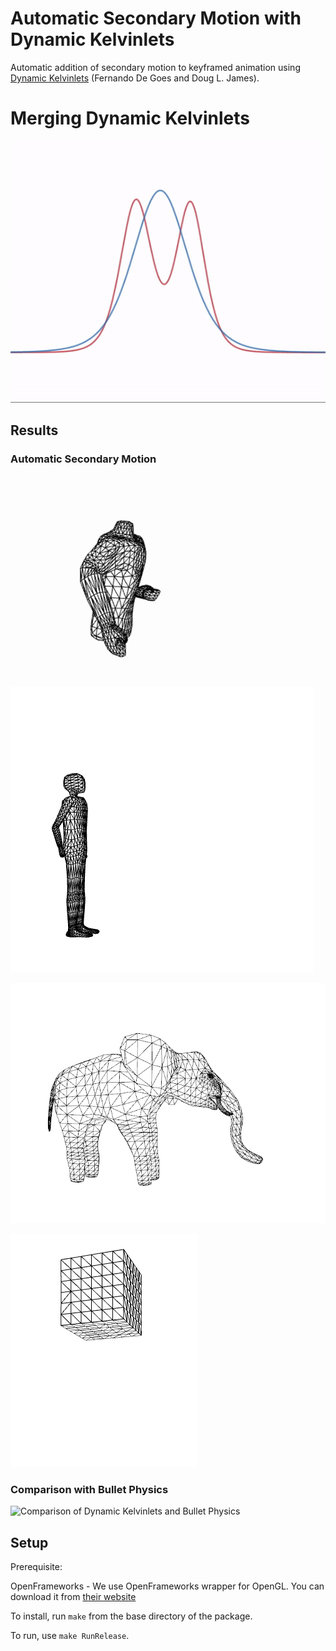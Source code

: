 # Automatic Secondary Motion with Dynamic Kelvinlets

Automatic addition of secondary motion to keyframed animation using [Dynamic Kelvinlets](https://graphics.pixar.com/library/DynaKelvinlets/paper.pdf) (Fernando De Goes and Doug L. James).

# Merging Dynamic Kelvinlets

![Merging Dynamic Kelvinlents](https://raw.githubusercontent.com/davepagurek/DynamicKelvinlets/master/screenshots/merge.gif)

## Results

### Automatic Secondary Motion

![Punch](https://raw.githubusercontent.com/davepagurek/DynamicKelvinlets/master/screenshots/punch.gif)

![Jump](https://raw.githubusercontent.com/davepagurek/DynamicKelvinlets/master/screenshots/jump.gif)

![Stomp](https://raw.githubusercontent.com/davepagurek/DynamicKelvinlets/master/screenshots/stomp.gif)

![Drop](https://raw.githubusercontent.com/davepagurek/DynamicKelvinlets/master/screenshots/drop.gif)

### Comparison with Bullet Physics

![Comparison of Dynamic Kelvinlets and Bullet Physics](https://user-images.githubusercontent.com/5315059/68237357-cde7d280-ffbb-11e9-976f-a7705bef3d40.gif)

## Setup

Prerequisite:

OpenFrameworks - We use OpenFrameworks wrapper for OpenGL. You can download it from [their website](https://openframeworks.cc/download/)

To install, run `make` from the base directory of the package.

To run, use `make RunRelease`.
